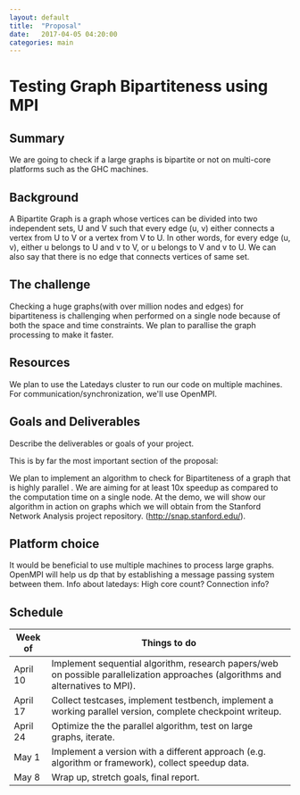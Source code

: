 ```yaml
---
layout: default
title:  "Proposal"
date:   2017-04-05 04:20:00
categories: main
---
```


# Testing Graph Bipartiteness using MPI
## Summary
We are going to check if a large graphs is bipartite or not  on multi-core platforms such as the GHC machines.

## Background
A Bipartite Graph is a graph whose vertices can be divided into two independent sets, U and V such that every edge (u, v) either connects a vertex from U to V or a vertex from V to U. In other words, for every edge (u, v), either u belongs to U and v to V, or u belongs to V and v to U. We can also say that there is no edge that connects vertices of same set.

## The challenge 
 Checking a huge graphs(with over million nodes and edges) for bipartiteness is challenging when performed on a single node because of both the space and
 time constraints. We plan to parallise the graph processing to make it faster.

## Resources

We plan to use the Latedays cluster to run our code on multiple machines. For communication/synchronization, we'll use OpenMPI.

## Goals and Deliverables
Describe the deliverables or goals of your project.

This is by far the most important section of the proposal:

 We plan to implement an algorithm to check for Bipartiteness of a graph that is highly parallel . We are aiming for at least 10x speedup as compared to the computation time on a single node. At the demo, we will show our algorithm in action on graphs which we will obtain from the Stanford Network Analysis
 project repository. (http://snap.stanford.edu/).



## Platform choice
It would be beneficial to use multiple machines to process large graphs. OpenMPI will help us dp that by establishing a message passing system between them. Info about latedays: High core count? Connection info? 

## Schedule

| Week of  | Things to do |
| ------------- | ------------- |
| April 10  | Implement sequential algorithm, research papers/web on possible parallelization approaches (algorithms and alternatives to MPI).   |
| April 17 | Collect testcases, implement testbench, implement a working parallel version, complete checkpoint writeup. |
| April 24 | Optimize the the parallel algorithm, test on large graphs, iterate. |
| May 1    | Implement a version with a different approach (e.g. algorithm or framework), collect speedup data. |
| May 8    | Wrap up, stretch goals, final report. |

[jekyll-gh]: https://github.com/mojombo/jekyll
[jekyll]:    http://jekyllrb.com
